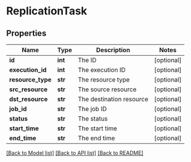 # ReplicationTask

## Properties
Name | Type | Description | Notes
------------ | ------------- | ------------- | -------------
**id** | **int** | The ID | [optional] 
**execution_id** | **int** | The execution ID | [optional] 
**resource_type** | **str** | The resource type | [optional] 
**src_resource** | **str** | The source resource | [optional] 
**dst_resource** | **str** | The destination resource | [optional] 
**job_id** | **str** | The job ID | [optional] 
**status** | **str** | The status | [optional] 
**start_time** | **str** | The start time | [optional] 
**end_time** | **str** | The end time | [optional] 

[[Back to Model list]](../README.md#documentation-for-models) [[Back to API list]](../README.md#documentation-for-api-endpoints) [[Back to README]](../README.md)

